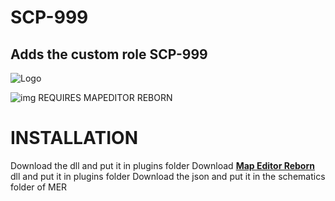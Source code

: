 # SCP-999
## Adds the custom role SCP-999
![Logo](https://github.com/AleRabo/SCP999/blob/main/Photos/Main.png)


![img](https://img.shields.io/github/downloads/AleRabo/SCP999/total.svg)
REQUIRES MAPEDITOR REBORN


# INSTALLATION

Download the dll and put it in plugins folder
Download **[Map Editor Reborn](https://github.com/Michal78900/MapEditorReborn)** dll and put it in plugins folder
Download the json and put it in the schematics folder of MER
